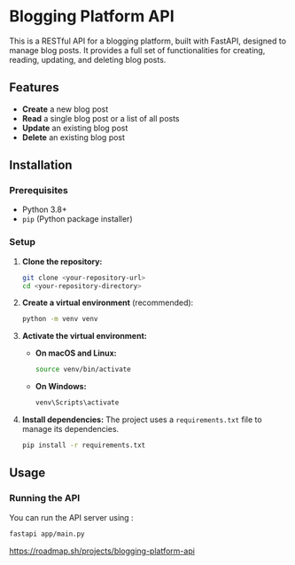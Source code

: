 # Blogging Platform API

This is a RESTful API for a blogging platform, built with FastAPI, designed to manage blog posts. It provides a full set of functionalities for creating, reading, updating, and deleting blog posts.

## Features

-   **Create** a new blog post
-   **Read** a single blog post or a list of all posts
-   **Update** an existing blog post
-   **Delete** an existing blog post

## Installation

### Prerequisites

-   Python 3.8+
-   `pip` (Python package installer)

### Setup

1.  **Clone the repository:**
    ```bash
    git clone <your-repository-url>
    cd <your-repository-directory>
    ```

2.  **Create a virtual environment** (recommended):
    ```bash
    python -m venv venv
    ```

3.  **Activate the virtual environment:**
    -   **On macOS and Linux:**
        ```bash
        source venv/bin/activate
        ```
    -   **On Windows:**
        ```bash
        venv\Scripts\activate
        ```

4.  **Install dependencies:**
    The project uses a `requirements.txt` file to manage its dependencies.
    ```bash
    pip install -r requirements.txt
    ```

## Usage

### Running the API

You can run the API server using :
```bash
fastapi app/main.py
```
https://roadmap.sh/projects/blogging-platform-api
